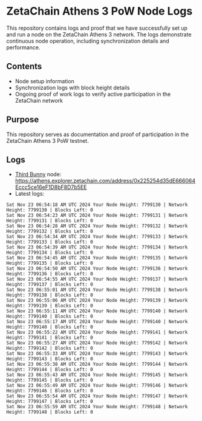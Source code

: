 # ZetaChain Athens 3 PoW Node Logs
This repository contains logs and proof that we have successfully set up and run a node on the ZetaChain Athens 3 network. The logs demonstrate continuous node operation, including synchronization details and performance.

## Contents
- Node setup information
- Synchronization logs with block height details
- Ongoing proof of work logs to verify active participation in the ZetaChain network

## Purpose
This repository serves as documentation and proof of participation in the ZetaChain Athens 3 PoW testnet.

## Logs

- [Third Bunny](https://thirdbunny.xyz/) node: https://athens.explorer.zetachain.com/address/0x225254d35dE666064Eccc5ce16eF1D8bF8D7b5EE
- Latest logs:
```
Sat Nov 23 06:54:18 AM UTC 2024 Your Node Height: 7799130 | Network Height: 7799130 | Blocks Left: 0
Sat Nov 23 06:54:23 AM UTC 2024 Your Node Height: 7799131 | Network Height: 7799131 | Blocks Left: 0
Sat Nov 23 06:54:28 AM UTC 2024 Your Node Height: 7799132 | Network Height: 7799132 | Blocks Left: 0
Sat Nov 23 06:54:34 AM UTC 2024 Your Node Height: 7799133 | Network Height: 7799133 | Blocks Left: 0
Sat Nov 23 06:54:39 AM UTC 2024 Your Node Height: 7799134 | Network Height: 7799134 | Blocks Left: 0
Sat Nov 23 06:54:45 AM UTC 2024 Your Node Height: 7799135 | Network Height: 7799135 | Blocks Left: 0
Sat Nov 23 06:54:50 AM UTC 2024 Your Node Height: 7799136 | Network Height: 7799136 | Blocks Left: 0
Sat Nov 23 06:54:55 AM UTC 2024 Your Node Height: 7799137 | Network Height: 7799137 | Blocks Left: 0
Sat Nov 23 06:55:01 AM UTC 2024 Your Node Height: 7799138 | Network Height: 7799138 | Blocks Left: 0
Sat Nov 23 06:55:06 AM UTC 2024 Your Node Height: 7799139 | Network Height: 7799139 | Blocks Left: 0
Sat Nov 23 06:55:11 AM UTC 2024 Your Node Height: 7799140 | Network Height: 7799140 | Blocks Left: 0
Sat Nov 23 06:55:17 AM UTC 2024 Your Node Height: 7799140 | Network Height: 7799140 | Blocks Left: 0
Sat Nov 23 06:55:22 AM UTC 2024 Your Node Height: 7799141 | Network Height: 7799141 | Blocks Left: 0
Sat Nov 23 06:55:27 AM UTC 2024 Your Node Height: 7799142 | Network Height: 7799142 | Blocks Left: 0
Sat Nov 23 06:55:33 AM UTC 2024 Your Node Height: 7799143 | Network Height: 7799143 | Blocks Left: 0
Sat Nov 23 06:55:38 AM UTC 2024 Your Node Height: 7799144 | Network Height: 7799144 | Blocks Left: 0
Sat Nov 23 06:55:43 AM UTC 2024 Your Node Height: 7799145 | Network Height: 7799145 | Blocks Left: 0
Sat Nov 23 06:55:49 AM UTC 2024 Your Node Height: 7799146 | Network Height: 7799146 | Blocks Left: 0
Sat Nov 23 06:55:54 AM UTC 2024 Your Node Height: 7799147 | Network Height: 7799147 | Blocks Left: 0
Sat Nov 23 06:55:59 AM UTC 2024 Your Node Height: 7799148 | Network Height: 7799148 | Blocks Left: 0
```
